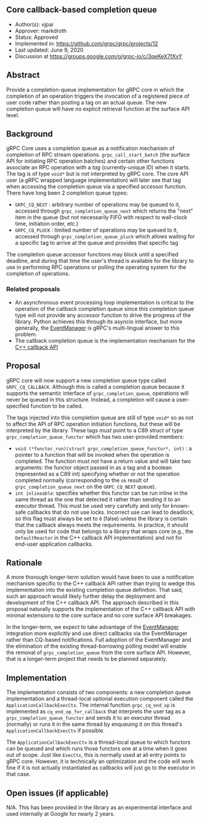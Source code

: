 Core callback-based completion queue
----
* Author(s): vjpai
* Approver: markdroth
* Status: Approved
* Implemented in: https://github.com/grpc/grpc/projects/12
* Last updated: June 9, 2020
* Discussion at https://groups.google.com/g/grpc-io/c/3peKeX7fXvY

## Abstract

Provide a completion-queue implementation for gRPC core in which the
completion of an operation triggers the invocation of a registered
piece of user code rather than posting a tag on an actual queue. The
new completion queue will have no explicit retrieval function at the
surface API level.

## Background

gRPC Core uses a completion queue as a notification mechanism of
completion of RPC stream operations.  `grpc_call_start_batch` (the
surface API for initiating RPC operation batches) and certain other
functions associate an RPC operation
with a _tag_ (currently-unique ID) when it starts. The tag is of type
`void*` but is not interpreted by gRPC core. The core API user
(a gRPC wrapped language implementation) will later see that tag when
accessing the completion queue via a specified accessor function.
There have long been 2 completion
queue types:

* `GRPC_CQ_NEXT` : arbitrary number of operations may be queued to it,
accessed through `grpc_completion_queue_next` which returns the "next"
item in the queue (but not necessarily FIFO with respect to wall-clock
time, initiation order, etc.)
* `GRPC_CQ_PLUCK` : limited number of operations may be queued to it,
accessed through `grpc_completion_queue_pluck` which allows waiting
for a specific tag to arrive at the queue and provides that specific
tag

The completion queue accessor functions may block until a specified
deadline, and during that time the user's thread is available for the
library to use in performing RPC operations or polling the operating
system for the completion of operations.

### Related proposals

* An asynchronous event processing loop implementation is critical to
the operation of the callback completion queue since this
completion queue type will not provide any accessor function to drive
the progress of the library. Python achieves this
through its asyncio interface, but more generally, the
[EventManager](https://www.github.com/grpc/proposal/pull/182) is
gRPC's multi-lingual answer to this problem.
* The callback completion queue is the implementation mechanism for the [C++ callback API](https://www.github.com/grpc/proposal/pull/180)

## Proposal

gRPC core will now support a new completion queue type called
`GRPC_CQ_CALLBACK`. Although this is called a completion queue because
it supports the semantic interface of `grpc_completion_queue`,
operations will never be queued in this structure. Instead, a
completion will cause a user-specified function to be called.

The tags injected into this completion queue
are still of type `void*` so as not to affect the API of RPC operation
initiation functions, but these will be interpreted by the
library. These tags *must* point to a C89 struct of type
`grpc_completion_queue_functor` which has two user-provided members:

* `void (*functor_run)(struct grpc_completion_queue_functor*, int)` : a pointer to a
function that will be invoked when the operation is completed. The
function must not have a return value and will take two arguments:
the functor object passed in as a tag and a boolean (represented as
a C89 int) specifying whether or not the operation completed
normally (corresponding to the `ok` result of
`grpc_completion_queue_next` on the `GRPC_CQ_NEXT` queue).
* `int inlineable`: specifies whether this functor can be run inline
in the same thread as the one that detected it rather than sending
it to an executor thread. This must be
used very carefully and only for known-safe callbacks that
do not use locks. Incorrect use can lead to deadlock, so this flag must always
be set to `0` (false) unless the library is certain that the callback always
meets the requirements. In practice, it should only be used for code that
belongs to a library that wraps core (e.g., the `DefaultReactor` in the C++ 
callback API implementation) and not for end-user application callbacks.

## Rationale

A more thorough longer-term solution would have been to use a
notification mechanism specific to the C++ callback API rather than trying
to wedge this implementation into the existing completion queue
definition. That said, such an approach would likely further delay the
deployment and development of the C++ callback API. The approach
described in this proposal naturally supports the implementation of the C++ callback
API with minimal extensions to the core surface and no core surface
API breakages.

In the longer-term, we expect to take advantage of the
[EventManager](https://github.com/grpc/proposal/pull/182) integration
more explicitly and use direct callbacks via the EventManager rather
than CQ-based notifications. Full adoption of the EventManager and the
elimination of the existing thread-borrowing polling model will enable
the removal of `grpc_completion_queue` from the core surface
API. However, that is a longer-term project that needs to be planned separately.

## Implementation

The implementation consists of two components: a new completion queue
implementation and a thread-local optional execution component called
the `ApplicationCallbackExecCtx`. The internal function
`grpc_cq_end_op` is implemented as `cq_end_op_for_callback` that
interprets the user tag as a `grpc_completion_queue_functor` and sends
it to an executor thread (normally) or runs it in the same thread by enqueuing it
on this thread's `ApplicationCallbackExecCtx` if possible.

The `ApplicationCallbackExecCtx` is a thread-local queue to which
functors can be queued and which runs those functors one at a time
when it goes out of scope. Just like `ExecCtx`, this is normally used
at all entry points to gRPC core. However, it is technically an
optimization and the code will work fine if it is not actually
instantiated as callbacks will just go to the executor in that case.

## Open issues (if applicable)

N/A. This has been provided in the library as an experimental
interface and used internally at Google for nearly 2 years.
